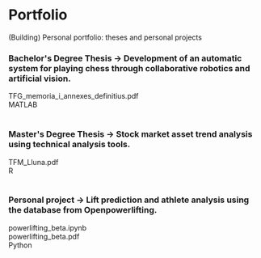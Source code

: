 # Portfolio
(Building) Personal portfolio: theses and personal projects

### Bachelor's Degree Thesis → Development of an automatic system for playing chess through collaborative robotics and artificial vision.
  TFG_memoria_i_annexes_definitius.pdf<br/>
  MATLAB
  <br/><br/>
### Master's Degree Thesis → Stock market asset trend analysis using technical analysis tools.
  TFM_Lluna.pdf<br/>
  R
  <br/><br/>
### Personal project → Lift prediction and athlete analysis using the database from Openpowerlifting.
  powerlifting_beta.ipynb<br/>
  powerlifting_beta.pdf<br/>
  Python
  <br/><br/>
